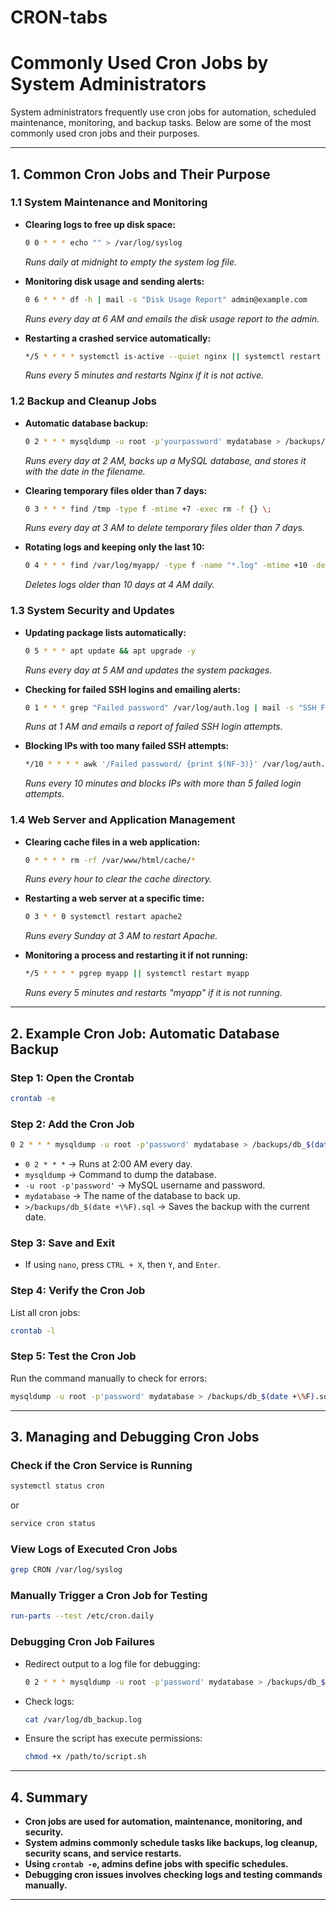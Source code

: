 # **CRON-tabs**

# **Commonly Used Cron Jobs by System Administrators**  

System administrators frequently use cron jobs for automation, scheduled maintenance, monitoring, and backup tasks. Below are some of the most commonly used cron jobs and their purposes.

---

## **1. Common Cron Jobs and Their Purpose**  

### **1.1 System Maintenance and Monitoring**
- **Clearing logs to free up disk space:**  
  ```bash
  0 0 * * * echo "" > /var/log/syslog
  ```
  *Runs daily at midnight to empty the system log file.*

- **Monitoring disk usage and sending alerts:**  
  ```bash
  0 6 * * * df -h | mail -s "Disk Usage Report" admin@example.com
  ```
  *Runs every day at 6 AM and emails the disk usage report to the admin.*

- **Restarting a crashed service automatically:**  
  ```bash
  */5 * * * * systemctl is-active --quiet nginx || systemctl restart nginx
  ```
  *Runs every 5 minutes and restarts Nginx if it is not active.*

### **1.2 Backup and Cleanup Jobs**
- **Automatic database backup:**  
  ```bash
  0 2 * * * mysqldump -u root -p'yourpassword' mydatabase > /backups/db_$(date +\%F).sql
  ```
  *Runs every day at 2 AM, backs up a MySQL database, and stores it with the date in the filename.*

- **Clearing temporary files older than 7 days:**  
  ```bash
  0 3 * * * find /tmp -type f -mtime +7 -exec rm -f {} \;
  ```
  *Runs every day at 3 AM to delete temporary files older than 7 days.*

- **Rotating logs and keeping only the last 10:**  
  ```bash
  0 4 * * * find /var/log/myapp/ -type f -name "*.log" -mtime +10 -delete
  ```
  *Deletes logs older than 10 days at 4 AM daily.*

### **1.3 System Security and Updates**
- **Updating package lists automatically:**  
  ```bash
  0 5 * * * apt update && apt upgrade -y
  ```
  *Runs every day at 5 AM and updates the system packages.*

- **Checking for failed SSH logins and emailing alerts:**  
  ```bash
  0 1 * * * grep "Failed password" /var/log/auth.log | mail -s "SSH Failed Login Attempts" admin@example.com
  ```
  *Runs at 1 AM and emails a report of failed SSH login attempts.*

- **Blocking IPs with too many failed SSH attempts:**  
  ```bash
  */10 * * * * awk '/Failed password/ {print $(NF-3)}' /var/log/auth.log | sort | uniq -c | awk '$1 > 5 {print $2}' | while read ip; do iptables -A INPUT -s $ip -j DROP; done
  ```
  *Runs every 10 minutes and blocks IPs with more than 5 failed login attempts.*

### **1.4 Web Server and Application Management**
- **Clearing cache files in a web application:**  
  ```bash
  0 * * * * rm -rf /var/www/html/cache/*
  ```
  *Runs every hour to clear the cache directory.*

- **Restarting a web server at a specific time:**  
  ```bash
  0 3 * * 0 systemctl restart apache2
  ```
  *Runs every Sunday at 3 AM to restart Apache.*

- **Monitoring a process and restarting it if not running:**  
  ```bash
  */5 * * * * pgrep myapp || systemctl restart myapp
  ```
  *Runs every 5 minutes and restarts "myapp" if it is not running.*

---

## **2. Example Cron Job: Automatic Database Backup**

### **Step 1: Open the Crontab**
```bash
crontab -e
```

### **Step 2: Add the Cron Job**
```bash
0 2 * * * mysqldump -u root -p'password' mydatabase > /backups/db_$(date +\%F).sql
```
- `0 2 * * *` → Runs at 2:00 AM every day.
- `mysqldump` → Command to dump the database.
- `-u root -p'password'` → MySQL username and password.
- `mydatabase` → The name of the database to back up.
- `>/backups/db_$(date +\%F).sql` → Saves the backup with the current date.

### **Step 3: Save and Exit**
- If using `nano`, press `CTRL + X`, then `Y`, and `Enter`.

### **Step 4: Verify the Cron Job**
List all cron jobs:
```bash
crontab -l
```

### **Step 5: Test the Cron Job**
Run the command manually to check for errors:
```bash
mysqldump -u root -p'password' mydatabase > /backups/db_$(date +\%F).sql
```

---

## **3. Managing and Debugging Cron Jobs**
### **Check if the Cron Service is Running**
```bash
systemctl status cron
```
or
```bash
service cron status
```

### **View Logs of Executed Cron Jobs**
```bash
grep CRON /var/log/syslog
```

### **Manually Trigger a Cron Job for Testing**
```bash
run-parts --test /etc/cron.daily
```

### **Debugging Cron Job Failures**
- Redirect output to a log file for debugging:
  ```bash
  0 2 * * * mysqldump -u root -p'password' mydatabase > /backups/db_$(date +\%F).sql 2>/var/log/db_backup.log
  ```
- Check logs:
  ```bash
  cat /var/log/db_backup.log
  ```
- Ensure the script has execute permissions:
  ```bash
  chmod +x /path/to/script.sh
  ```

---

## **4. Summary**
- **Cron jobs are used for automation, maintenance, monitoring, and security.**
- **System admins commonly schedule tasks like backups, log cleanup, security scans, and service restarts.**
- **Using `crontab -e`, admins define jobs with specific schedules.**
- **Debugging cron issues involves checking logs and testing commands manually.**

---


